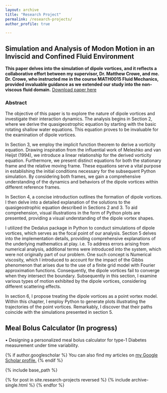 ```yaml
---
layout: archive
title: "Research Project"
permalink: /research-projects/
author_profile: true

---
```

## Simulation and Analysis of Modon Motion in an Inviscid and Confined Fluid Environment ## 


**This paper delves into the simulation of dipole vortices, and it reflects a collaborative effort between my supervisor, Dr. Matthew Crowe, and me. Dr. Crowe, who instructed me in the course MATH0015 Fluid Mechanics, provided invaluable guidance as we extended our study into the non-viscous fluid domain.**
[Download paper here](http://georget27.github.io/files/Modon.pdf)

### Abstract ###
The objective of this paper is to explore the nature of dipole vortices and investigate their interaction dynamics. The analysis begins in Section 2, where we derive the quasigeostrophic equation by starting with the basic rotating shallow water equations. This equation proves to be invaluable for the examination of dipole vortices. 

In Section 3, we employ the implicit function theorem to derive a vorticity equation. Drawing inspiration from the influential work of Meleshko and van Heijst (1994), we introduce a linear relationship for the derived vorticity equation. Furthermore, we present distinct equations for both the stationary frame and the relative moving frame. These equations serve a vital purpose in establishing the initial conditions necessary for the subsequent Python simulation. By considering both frames, we gain a comprehensive understanding of the dynamics and behaviors of the dipole vortices within different reference frames.

In Section 4, a concise introduction outlines the formation of dipole vortices. I then delve into a detailed explanation of the solutions to the quasigeostrophic equation described in Sections 2 and 3. To aid comprehension, visual illustrations in the form of Python plots are presented, providing a visual understanding of the dipole vortex shapes.

I utilized the Dedalus package in Python to conduct simulations of dipole vortices, which serves as the focal point of our analysis. Section 5 delves into the implementation details, providing comprehensive explanations of the underlying mathematics at play. i.e. To address errors arising from numerical analysis, additional terms were introduced into the system, which were not originally part of our problem. One such concept is Numerical viscosity, which I introduced to account for the impact of the Gibbs phenomenon that arises due to the use of a finite grid model with Fourier approximation functions. Consequently, the dipole vortices fail to converge when they intersect the boundary. Subsequently in this section, I examine various types of motion exhibited by the dipole vortices, considering different scattering effects.

In section 6, I propose treating the dipole vortices as a point vortex model. Within this chapter, I employ Python to generate plots illustrating the trajectories of the point vortices. Remarkably, I discover that their paths coincide with the simulations presented in section 5.

## Meal Bolus Calculator (In progress)
• Designing a personalized meal bolus calculator for type-1 Diabetes measurement under time variability.

{% if author.googlescholar %}
  You can also find my articles on <u><a href="{{author.googlescholar}}">my Google Scholar profile</a>.</u>
{% endif %}

{% include base_path %}

{% for post in site.research-projects reversed %}
  {% include archive-single.html %}
{% endfor %}
